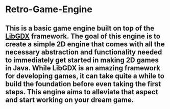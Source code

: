 # Retro-Game-Engine
This is a basic game engine built on top of the [LibGDX](https://libgdx.com) framework.  The goal of this engine
is to create a simple 2D engine that comes with all the necessary abstraction and functionality needed to immediately
get started in making 2D games in Java.  While LibGDX is an amazing framework for developing games, it can take quite
a while to build the foundation before even taking the first steps.  This engine aims to alleviate that aspect and start
working on your dream game.
---